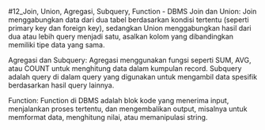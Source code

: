 #12_Join, Union, Agregasi, Subquery, Function - DBMS
Join dan Union: Join menggabungkan data dari dua tabel berdasarkan kondisi tertentu (seperti primary key dan foreign key), sedangkan Union menggabungkan hasil dari dua atau lebih query menjadi satu, asalkan kolom yang dibandingkan memiliki tipe data yang sama.

Agregasi dan Subquery: Agregasi menggunakan fungsi seperti SUM, AVG, atau COUNT untuk menghitung data dalam kumpulan record. Subquery adalah query di dalam query yang digunakan untuk mengambil data spesifik berdasarkan hasil query lainnya.

Function: Function di DBMS adalah blok kode yang menerima input, menjalankan proses tertentu, dan mengembalikan output, misalnya untuk memformat data, menghitung nilai, atau memanipulasi string.